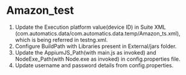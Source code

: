 # Amazon_test
1)	Update the Execution platform value(device ID) in Suite XML (com.automatics.data/com.automatics.data.temp/Amazon_ts.xml), which is being referred in testng.xml.
2)	Configure BuildPath with Libraries present in External/jars folder.
3)	Update the AppiumJS_Path(with main.js as invoked) and NodeExe_Path(with Node.exe as invoked) in config.properties file.
4)  Update username and password details from config.properties.
